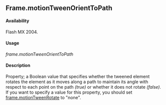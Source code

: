 ## Frame.motionTweenOrientToPath

#### Availability

Flash MX 2004.

#### Usage

*frame.motionTweenOrientToPath*

#### Description

Property; a Boolean value that specifies whether the tweened element rotates the element as it moves along a path to maintain its angle with respect to each point on the path *(true)* or whether it does not rotate *(false)*.
If you want to specify a value for this property, you should set [frame.motionTweenRotate](../Frame_object/frame17.md) to "none".

<span id="frame.motionTweenRotate" class="anchor"></span>

